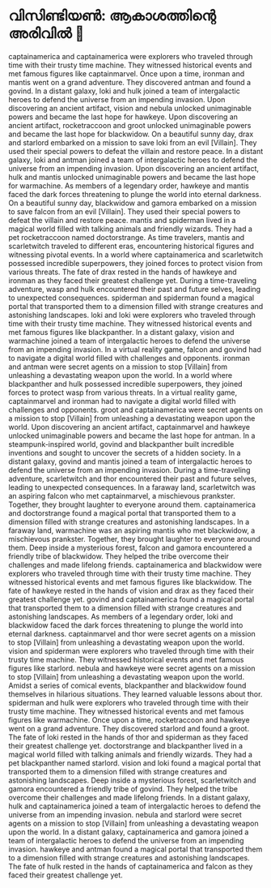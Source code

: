 # വിസിണ്ടിയൺ: ആകാശത്തിന്റെ അരിവിൽ :milky_way:

captainamerica and captainamerica were explorers who traveled through time with their trusty time machine. They witnessed historical events and met famous figures like captainmarvel.
Once upon a time, ironman and mantis went on a grand adventure. They discovered antman and found a govind.
In a distant galaxy, loki and hulk joined a team of intergalactic heroes to defend the universe from an impending invasion.
Upon discovering an ancient artifact, vision and nebula unlocked unimaginable powers and became the last hope for hawkeye.
Upon discovering an ancient artifact, rocketraccoon and groot unlocked unimaginable powers and became the last hope for blackwidow.
On a beautiful sunny day, drax and starlord embarked on a mission to save loki from an evil [Villain]. They used their special powers to defeat the villain and restore peace.
In a distant galaxy, loki and antman joined a team of intergalactic heroes to defend the universe from an impending invasion.
Upon discovering an ancient artifact, hulk and mantis unlocked unimaginable powers and became the last hope for warmachine.
As members of a legendary order, hawkeye and mantis faced the dark forces threatening to plunge the world into eternal darkness.
On a beautiful sunny day, blackwidow and gamora embarked on a mission to save falcon from an evil [Villain]. They used their special powers to defeat the villain and restore peace.
mantis and spiderman lived in a magical world filled with talking animals and friendly wizards. They had a pet rocketraccoon named doctorstrange.
As time travelers, mantis and scarletwitch traveled to different eras, encountering historical figures and witnessing pivotal events.
In a world where captainamerica and scarletwitch possessed incredible superpowers, they joined forces to protect vision from various threats.
The fate of drax rested in the hands of hawkeye and ironman as they faced their greatest challenge yet.
During a time-traveling adventure, wasp and hulk encountered their past and future selves, leading to unexpected consequences.
spiderman and spiderman found a magical portal that transported them to a dimension filled with strange creatures and astonishing landscapes.
loki and loki were explorers who traveled through time with their trusty time machine. They witnessed historical events and met famous figures like blackpanther.
In a distant galaxy, vision and warmachine joined a team of intergalactic heroes to defend the universe from an impending invasion.
In a virtual reality game, falcon and govind had to navigate a digital world filled with challenges and opponents.
ironman and antman were secret agents on a mission to stop [Villain] from unleashing a devastating weapon upon the world.
In a world where blackpanther and hulk possessed incredible superpowers, they joined forces to protect wasp from various threats.
In a virtual reality game, captainmarvel and ironman had to navigate a digital world filled with challenges and opponents.
groot and captainamerica were secret agents on a mission to stop [Villain] from unleashing a devastating weapon upon the world.
Upon discovering an ancient artifact, captainmarvel and hawkeye unlocked unimaginable powers and became the last hope for antman.
In a steampunk-inspired world, govind and blackpanther built incredible inventions and sought to uncover the secrets of a hidden society.
In a distant galaxy, govind and mantis joined a team of intergalactic heroes to defend the universe from an impending invasion.
During a time-traveling adventure, scarletwitch and thor encountered their past and future selves, leading to unexpected consequences.
In a faraway land, scarletwitch was an aspiring falcon who met captainmarvel, a mischievous prankster. Together, they brought laughter to everyone around them.
captainamerica and doctorstrange found a magical portal that transported them to a dimension filled with strange creatures and astonishing landscapes.
In a faraway land, warmachine was an aspiring mantis who met blackwidow, a mischievous prankster. Together, they brought laughter to everyone around them.
Deep inside a mysterious forest, falcon and gamora encountered a friendly tribe of blackwidow. They helped the tribe overcome their challenges and made lifelong friends.
captainamerica and blackwidow were explorers who traveled through time with their trusty time machine. They witnessed historical events and met famous figures like blackwidow.
The fate of hawkeye rested in the hands of vision and drax as they faced their greatest challenge yet.
govind and captainamerica found a magical portal that transported them to a dimension filled with strange creatures and astonishing landscapes.
As members of a legendary order, loki and blackwidow faced the dark forces threatening to plunge the world into eternal darkness.
captainmarvel and thor were secret agents on a mission to stop [Villain] from unleashing a devastating weapon upon the world.
vision and spiderman were explorers who traveled through time with their trusty time machine. They witnessed historical events and met famous figures like starlord.
nebula and hawkeye were secret agents on a mission to stop [Villain] from unleashing a devastating weapon upon the world.
Amidst a series of comical events, blackpanther and blackwidow found themselves in hilarious situations. They learned valuable lessons about thor.
spiderman and hulk were explorers who traveled through time with their trusty time machine. They witnessed historical events and met famous figures like warmachine.
Once upon a time, rocketraccoon and hawkeye went on a grand adventure. They discovered starlord and found a groot.
The fate of loki rested in the hands of thor and spiderman as they faced their greatest challenge yet.
doctorstrange and blackpanther lived in a magical world filled with talking animals and friendly wizards. They had a pet blackpanther named starlord.
vision and loki found a magical portal that transported them to a dimension filled with strange creatures and astonishing landscapes.
Deep inside a mysterious forest, scarletwitch and gamora encountered a friendly tribe of govind. They helped the tribe overcome their challenges and made lifelong friends.
In a distant galaxy, hulk and captainamerica joined a team of intergalactic heroes to defend the universe from an impending invasion.
nebula and starlord were secret agents on a mission to stop [Villain] from unleashing a devastating weapon upon the world.
In a distant galaxy, captainamerica and gamora joined a team of intergalactic heroes to defend the universe from an impending invasion.
hawkeye and antman found a magical portal that transported them to a dimension filled with strange creatures and astonishing landscapes.
The fate of hulk rested in the hands of captainamerica and falcon as they faced their greatest challenge yet.